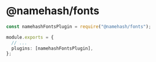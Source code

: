 # @namehash/fonts

```ts
const namehashFontsPlugin = require("@namehash/fonts");

module.exports = {
  // ...
  plugins: [namehashFontsPlugin],
};
```
